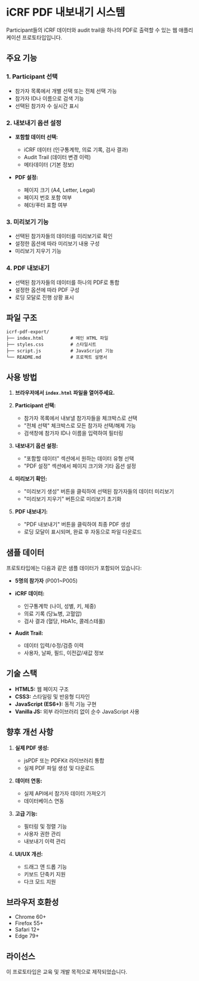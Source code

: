 # iCRF PDF 내보내기 시스템

Participant들의 iCRF 데이터와 audit trail을 하나의 PDF로 출력할 수 있는 웹 애플리케이션 프로토타입입니다.

## 주요 기능

### 1. Participant 선택
- 참가자 목록에서 개별 선택 또는 전체 선택 가능
- 참가자 ID나 이름으로 검색 기능
- 선택된 참가자 수 실시간 표시

### 2. 내보내기 옵션 설정
- **포함할 데이터 선택:**
  - iCRF 데이터 (인구통계학, 의료 기록, 검사 결과)
  - Audit Trail (데이터 변경 이력)
  - 메타데이터 (기본 정보)

- **PDF 설정:**
  - 페이지 크기 (A4, Letter, Legal)
  - 페이지 번호 포함 여부
  - 헤더/푸터 포함 여부

### 3. 미리보기 기능
- 선택된 참가자들의 데이터를 미리보기로 확인
- 설정한 옵션에 따라 미리보기 내용 구성
- 미리보기 지우기 기능

### 4. PDF 내보내기
- 선택된 참가자들의 데이터를 하나의 PDF로 통합
- 설정한 옵션에 따라 PDF 구성
- 로딩 모달로 진행 상황 표시

## 파일 구조

```
icrf-pdf-export/
├── index.html          # 메인 HTML 파일
├── styles.css          # 스타일시트
├── script.js           # JavaScript 기능
└── README.md           # 프로젝트 설명서
```

## 사용 방법

1. **브라우저에서 `index.html` 파일을 열어주세요.**

2. **Participant 선택:**
   - 참가자 목록에서 내보낼 참가자들을 체크박스로 선택
   - "전체 선택" 체크박스로 모든 참가자 선택/해제 가능
   - 검색창에 참가자 ID나 이름을 입력하여 필터링

3. **내보내기 옵션 설정:**
   - "포함할 데이터" 섹션에서 원하는 데이터 유형 선택
   - "PDF 설정" 섹션에서 페이지 크기와 기타 옵션 설정

4. **미리보기 확인:**
   - "미리보기 생성" 버튼을 클릭하여 선택된 참가자들의 데이터 미리보기
   - "미리보기 지우기" 버튼으로 미리보기 초기화

5. **PDF 내보내기:**
   - "PDF 내보내기" 버튼을 클릭하여 최종 PDF 생성
   - 로딩 모달이 표시되며, 완료 후 자동으로 파일 다운로드

## 샘플 데이터

프로토타입에는 다음과 같은 샘플 데이터가 포함되어 있습니다:

- **5명의 참가자** (P001~P005)
- **iCRF 데이터:**
  - 인구통계학 (나이, 성별, 키, 체중)
  - 의료 기록 (당뇨병, 고혈압)
  - 검사 결과 (혈당, HbA1c, 콜레스테롤)

- **Audit Trail:**
  - 데이터 입력/수정/검증 이력
  - 사용자, 날짜, 필드, 이전값/새값 정보

## 기술 스택

- **HTML5:** 웹 페이지 구조
- **CSS3:** 스타일링 및 반응형 디자인
- **JavaScript (ES6+):** 동적 기능 구현
- **Vanilla JS:** 외부 라이브러리 없이 순수 JavaScript 사용

## 향후 개선 사항

1. **실제 PDF 생성:**
   - jsPDF 또는 PDFKit 라이브러리 통합
   - 실제 PDF 파일 생성 및 다운로드

2. **데이터 연동:**
   - 실제 API에서 참가자 데이터 가져오기
   - 데이터베이스 연동

3. **고급 기능:**
   - 필터링 및 정렬 기능
   - 사용자 권한 관리
   - 내보내기 이력 관리

4. **UI/UX 개선:**
   - 드래그 앤 드롭 기능
   - 키보드 단축키 지원
   - 다크 모드 지원

## 브라우저 호환성

- Chrome 60+
- Firefox 55+
- Safari 12+
- Edge 79+

## 라이선스

이 프로토타입은 교육 및 개발 목적으로 제작되었습니다.

